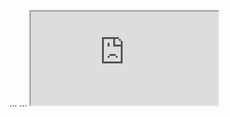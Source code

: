<head>

  <!-- Lightweight client-side loader that feature-detects and load polyfills only when necessary -->
<script src="https://cdn.jsdelivr.net/npm/@webcomponents/webcomponentsjs@2/webcomponents-loader.min.js"></script>

  <!-- Import element definition -->
  <script
    type="module"
    src="https://cdn.jsdelivr.net/gh/zerodevx/zero-md@2/dist/zero-md.min.js"
  ></script>

</head>
<body>
  ...
  <!-- Simply set the `src` attribute to your MD file and win -->
<zero-md src="https://github.com/searica/MoreVanillaBuildPrefabs/blob/main/README.md"></zero-md>
  ...
</body>

<iframe src="https://github.com/searica/MoreVanillaBuildPrefabs/blob/main/README.md" title="description"></iframe> 

